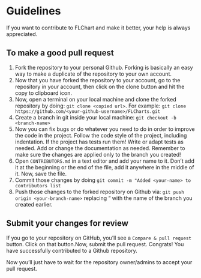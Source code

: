 # Guidelines

If you want to contribute to FLChart and make it better, your help is always appreciated.

## To make a good pull request

1. Fork the repository to your personal Github. Forking is basically an easy way to make a duplicate of the repository to your own account.
2. Now that you have forked the repository to your account, go to the repository in your account, then click on the clone button and hit the copy to clipboard icon.
3. Now, open a terminal on your local machine and clone the forked repository by doing: `git clone <copied url>`. For example: `git clone https://github.com/<your-github-username>/FLCharts.git`
5. Create a branch in git inside your local machine: `git checkout -b <branch-name>`
6. Now you can fix bugs or do whatever you need to do in order to improve the code in the project. Follow the code style of the project, including indentation. If the project has tests run them! Write or adapt tests as needed. Add or change the documentation as needed. Remember to make sure the changes are applied only to the branch you created!
7. Open `CONTRIBUTORS.md` in a text editor and add your name to it. Don’t add it at the beginning or the end of the file, add it anywhere in the middle of it. Now, save the file.
8. Commit those changes by doing `git commit -m "Added <your-name> to contributors list`
9. Push those changes to the forked repository on Github via: `git push origin <your-branch-name>` replacing “<your-branch-name> with the name of the branch you created earlier.

## Submit your changes for review

If you go to your repository on GitHub, you’ll see a `Compare & pull request` button. Click on that button.Now, submit the pull request.
Congrats! You have successfully contributed to a Github repository. 

Now you’ll just have to wait for the repository owner/admins to accept your pull request.
